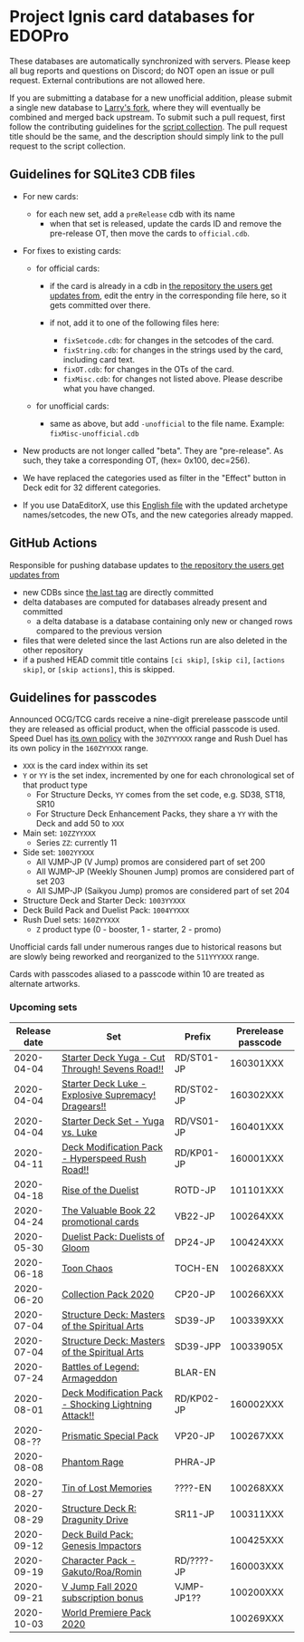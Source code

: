 # Project Ignis card databases for EDOPro

These databases are automatically synchronized with servers. Please keep all bug reports and questions on Discord; do NOT open an issue or pull request. External contributions are not allowed here.

If you are submitting a database for a new unofficial addition, please submit a single new database to [Larry's fork](https://github.com/larry126/BabelCDB), where they will eventually be combined and merged back upstream. To submit such a pull request, first follow the contributing guidelines for the [script collection](https://github.com/ProjectIgnis/CardScripts). The pull request title should be the same, and the description should simply link to the pull request to the script collection.

## Guidelines for SQLite3 CDB files

* For new cards:
	* for each new set, add a `preRelease` cdb with its name
		* when that set is released, update the cards ID and remove the pre-release OT, then move the cards to `official.cdb`.

* For fixes to existing cards:
	* for official cards:
		* if the card is already in a cdb in [the repository the users get updates from]( https://github.com/ProjectIgnis/DeltaHopeHarbinger), edit the entry in the corresponding file here, so it gets committed over there.

		* if not, add it to one of the following files here:
			* `fixSetcode.cdb`: for changes in the setcodes of the card.
			* `fixString.cdb`: for changes in the strings used by the card, including card text.
			* `fixOT.cdb`: for changes in the OTs of the card.
			* `fixMisc.cdb`: for changes not listed above. Please describe what you have changed.

	* for unofficial cards:
		* same as above, but add `-unofficial` to the file name. Example: `fixMisc-unofficial.cdb`

* New products are not longer called "beta". They are "pre-release". As such, they take a corresponding OT, (hex= 0x100, dec=256).

* We have replaced the categories used as filter in the "Effect" button in Deck edit for 32 different categories.

* If you use DataEditorX, use this [English file](https://github.com/NaimSantos/DataEditorX/blob/master/DataEditorX/data/cardinfo_english.txt) with the updated archetype names/setcodes, the new OTs, and the new categories already mapped.

## GitHub Actions

Responsible for pushing database updates to [the repository the users get updates from]( https://github.com/ProjectIgnis/DeltaHopeHarbinger)
- new CDBs since [the last tag](https://github.com/ProjectIgnis/BabelCDB/tree/20200403) are directly committed
- delta databases are computed for databases already present and committed
	- a delta database is a database containing only new or changed rows compared to the previous version
- files that were deleted since the last Actions run are also deleted in the other repository
- if a pushed HEAD commit title contains `[ci skip]`, `[skip ci]`, `[actions skip]`, or `[skip actions]`, this is skipped.

## Guidelines for passcodes

Announced OCG/TCG cards receive a nine-digit prerelease passcode until they are
released as official product, when the official passcode is used. Speed Duel has
[its own policy](https://github.com/ProjectIgnis/CardScripts/wiki/Skill-Documentation#cdb-handling)
with the `30ZYYYXXX` range and Rush Duel has its own policy in the `160ZYYXXX` range.

- `XXX` is the card index within its set
- `Y` or `YY` is the set index, incremented by one for each chronological set of that product type
	- For Structure Decks, `YY` comes from the set code, e.g. SD38, ST18, SR10
	- For Structure Deck Enhancement Packs, they share a `YY` with the Deck and add 50 to `XXX`
- Main set: `10ZZYYXXX`
	- Series `ZZ`: currently 11
- Side set: `1002YYXXX`
	- All VJMP-JP (V Jump) promos are considered part of set 200
	- All WJMP-JP (Weekly Shounen Jump) promos are considered part of set 203
	- All SJMP-JP (Saikyou Jump) promos are considered part of set 204
- Structure Deck and Starter Deck: `1003YYXXX`
- Deck Build Pack and Duelist Pack: `1004YYXXX`
- Rush Duel sets: `160ZYYXXX`
	- `Z` product type (0 - booster, 1 - starter, 2 - promo)

Unofficial cards fall under numerous ranges due to historical reasons but are
slowly being reworked and reorganized to the `511YYYXXX` range.

Cards with passcodes aliased to a passcode within 10 are treated as alternate
artworks.

### Upcoming sets
Release date | Set | Prefix | Prerelease passcode
--- | --- | --- | ---
2020-04-04 | [Starter Deck Yuga - Cut Through! Sevens Road!!][RD/ST01-JP]      | RD/ST01-JP | 160301XXX
2020-04-04 | [Starter Deck Luke - Explosive Supremacy! Dragears!!][RD/ST02-JP] | RD/ST02-JP | 160302XXX
2020-04-04 | [Starter Deck Set - Yuga vs. Luke][RD/VS01-JP]                    | RD/VS01-JP | 160401XXX
2020-04-11 | [Deck Modification Pack - Hyperspeed Rush Road!!][RD/KP01-JP]     | RD/KP01-JP | 160001XXX
2020-04-18 | [Rise of the Duelist][ROTD-JP]                                    | ROTD-JP | 101101XXX
2020-04-24 | [The Valuable Book 22 promotional cards][VB22-JP]                 | VB22-JP | 100264XXX
2020-05-30 | [Duelist Pack: Duelists of Gloom][DP24-JP]                        | DP24-JP | 100424XXX
2020-06-18 | [Toon Chaos][TOCH-EN]                                             | TOCH-EN | 100268XXX
2020-06-20 | [Collection Pack 2020][CP20-JP]                                   | CP20-JP | 100266XXX
2020-07-04 | [Structure Deck: Masters of the Spiritual Arts][SD39-JP]          | SD39-JP | 100339XXX
2020-07-04 | [Structure Deck: Masters of the Spiritual Arts][SD39-JP]          | SD39-JPP| 10033905X
2020-07-24 | [Battles of Legend: Armageddon][BLAR-EN]                          | BLAR-EN |
2020-08-01 | [Deck Modification Pack - Shocking Lightning Attack!!][RD/KP02-JP]| RD/KP02-JP | 160002XXX
2020-08-?? | [Prismatic Special Pack][VP20-JP]                                 | VP20-JP | 100267XXX
2020-08-08 | [Phantom Rage][PHRA-JP]                                           | PHRA-JP | | 101102XXX
2020-08-27 | [Tin of Lost Memories][LOME]                                      | ????-EN | 100268XXX
2020-08-29 | [Structure Deck R: Dragunity Drive][SR11-JP]                      | SR11-JP | 100311XXX
2020-09-12 | [Deck Build Pack: Genesis Impactors][DBGI]                        | | 100425XXX
2020-09-19 | [Character Pack - Gakuto/Roa/Romin][CPGR]                         | RD/????-JP | 160003XXX
2020-09-21 | [V Jump Fall 2020 subscription bonus][VJMP9]                      | VJMP-JP1?? | 100200XXX
2020-10-03 | [World Premiere Pack 2020][WP2020]                                | | 100269XXX

[RD/ST01-JP]: https://yugipedia.com/wiki/Starter_Deck_Yuga_-_Cut_Through!_Sevens_Road!!
[RD/ST02-JP]: https://yugipedia.com/wiki/Starter_Deck_Rook_-_Explosive_Supremacy!_Dragears!!
[RD/VS01-JP]: https://yugipedia.com/wiki/Starter_Deck_Set_-_Yuga_vs._Rook
[RD/KP01-JP]: https://yugipedia.com/wiki/Deck_Modification_Pack_-_Hyperspeed_Rush_Road!!
[ROTD-JP]: https://yugipedia.com/wiki/Rise_of_the_Duelist
[VB22-JP]: https://yugipedia.com/wiki/The_Valuable_Book_22_promotional_cards
[DP24-JP]: https://yugipedia.com/wiki/Duelist_Pack:_Duelists_of_Gloom
[TOCH-EN]: https://yugipedia.com/wiki/Toon_Chaos
[CP20-JP]: https://yugipedia.com/wiki/Collection_Pack_2020
[SD39-JP]: https://yugipedia.com/wiki/Structure_Deck:_Masters_of_the_Spiritual_Arts
[BLAR-EN]: https://yugipedia.com/wiki/Battles_of_Legend:_Armageddon
[RD/KP02-JP]: https://yugipedia.com/wiki/Deck_Modification_Pack_-_Shocking_Lightning_Attack!!
[VP20-JP]: https://yugipedia.com/wiki/Prismatic_Special_Pack
[PHRA-JP]: https://yugipedia.com/wiki/Phantom_Rage
[LOME]: https://yugipedia.com/wiki/Tin_of_Lost_Memories
[SR11-JP]: https://yugipedia.com/wiki/Structure_Deck_R:_Dragunity_Drive
[DBGI]: https://yugipedia.com/wiki/Deck_Build_Pack:_Genesis_Impactors
[CPGR]: https://yugipedia.com/wiki/Character_Pack_-_Gakuto/Roa/Romin
[VJMP9]: https://yugipedia.com/wiki/V_Jump_Fall_2020_subscription_bonus
[WP2020]: https://yugipedia.com/wiki/World_Premiere_Pack_2020
